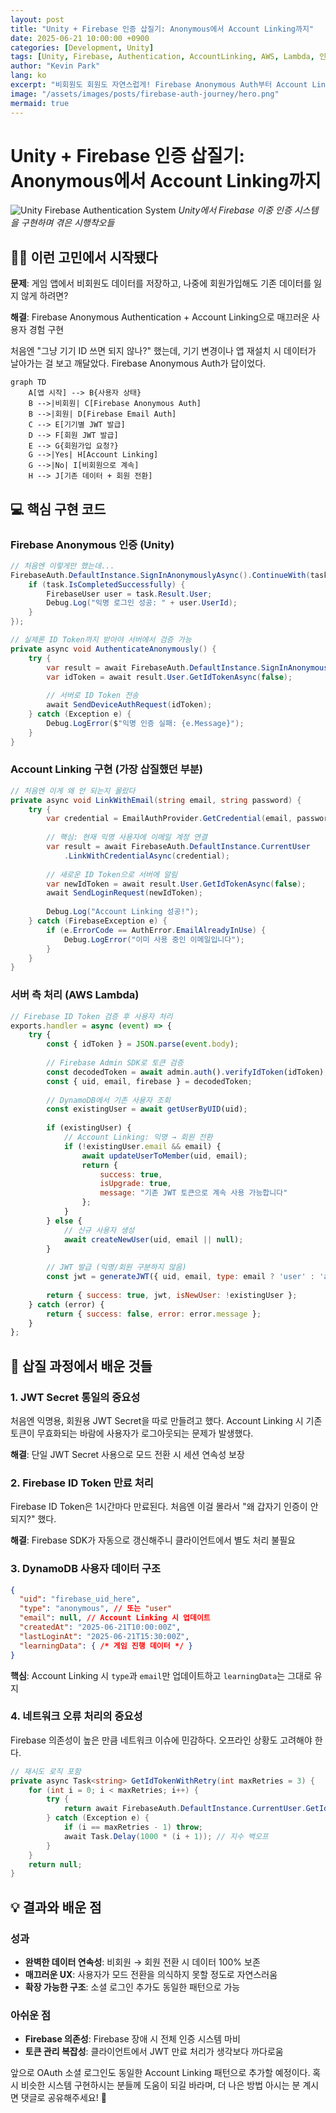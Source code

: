 ```yaml
---
layout: post
title: "Unity + Firebase 인증 삽질기: Anonymous에서 Account Linking까지"
date: 2025-06-21 10:00:00 +0900
categories: [Development, Unity]
tags: [Unity, Firebase, Authentication, AccountLinking, AWS, Lambda, 인증시스템, 게임개발]
author: "Kevin Park"
lang: ko
excerpt: "비회원도 회원도 자연스럽게! Firebase Anonymous Auth부터 Account Linking까지 실제 구현 과정의 시행착오와 해결책"
image: "/assets/images/posts/firebase-auth-journey/hero.png"
mermaid: true
---
```


# Unity + Firebase 인증 삽질기: Anonymous에서 Account Linking까지

![Unity Firebase Authentication System](/assets/images/posts/firebase-auth-journey/hero.png)
*Unity에서 Firebase 이중 인증 시스템을 구현하며 겪은 시행착오들*

## 🤦‍♂️ 이런 고민에서 시작됐다

**문제**: 게임 앱에서 비회원도 데이터를 저장하고, 나중에 회원가입해도 기존 데이터를 잃지 않게 하려면?

**해결**: Firebase Anonymous Authentication + Account Linking으로 매끄러운 사용자 경험 구현

처음엔 "그냥 기기 ID 쓰면 되지 않나?" 했는데, 기기 변경이나 앱 재설치 시 데이터가 날아가는 걸 보고 깨달았다. Firebase Anonymous Auth가 답이었다.

```mermaid
graph TD
    A[앱 시작] --> B{사용자 상태}
    B -->|비회원| C[Firebase Anonymous Auth]
    B -->|회원| D[Firebase Email Auth]
    C --> E[기기별 JWT 발급]
    D --> F[회원 JWT 발급]
    E --> G{회원가입 요청?}
    G -->|Yes| H[Account Linking]
    G -->|No| I[비회원으로 계속]
    H --> J[기존 데이터 + 회원 전환]
```

## 💻 핵심 구현 코드

### Firebase Anonymous 인증 (Unity)

```csharp
// 처음엔 이렇게만 했는데...
FirebaseAuth.DefaultInstance.SignInAnonymouslyAsync().ContinueWith(task => {
    if (task.IsCompletedSuccessfully) {
        FirebaseUser user = task.Result.User;
        Debug.Log("익명 로그인 성공: " + user.UserId);
    }
});

// 실제론 ID Token까지 받아야 서버에서 검증 가능
private async void AuthenticateAnonymously() {
    try {
        var result = await FirebaseAuth.DefaultInstance.SignInAnonymouslyAsync();
        var idToken = await result.User.GetIdTokenAsync(false);
        
        // 서버로 ID Token 전송
        await SendDeviceAuthRequest(idToken);
    } catch (Exception e) {
        Debug.LogError($"익명 인증 실패: {e.Message}");
    }
}
```

### Account Linking 구현 (가장 삽질했던 부분)

```csharp
// 처음엔 이게 왜 안 되는지 몰랐다
private async void LinkWithEmail(string email, string password) {
    try {
        var credential = EmailAuthProvider.GetCredential(email, password);
        
        // 핵심: 현재 익명 사용자에 이메일 계정 연결
        var result = await FirebaseAuth.DefaultInstance.CurrentUser
            .LinkWithCredentialAsync(credential);
            
        // 새로운 ID Token으로 서버에 알림
        var newIdToken = await result.User.GetIdTokenAsync(false);
        await SendLoginRequest(newIdToken);
        
        Debug.Log("Account Linking 성공!");
    } catch (FirebaseException e) {
        if (e.ErrorCode == AuthError.EmailAlreadyInUse) {
            Debug.LogError("이미 사용 중인 이메일입니다");
        }
    }
}
```

### 서버 측 처리 (AWS Lambda)

```javascript
// Firebase ID Token 검증 후 사용자 처리
exports.handler = async (event) => {
    try {
        const { idToken } = JSON.parse(event.body);
        
        // Firebase Admin SDK로 토큰 검증
        const decodedToken = await admin.auth().verifyIdToken(idToken);
        const { uid, email, firebase } = decodedToken;
        
        // DynamoDB에서 기존 사용자 조회
        const existingUser = await getUserByUID(uid);
        
        if (existingUser) {
            // Account Linking: 익명 → 회원 전환
            if (!existingUser.email && email) {
                await updateUserToMember(uid, email);
                return { 
                    success: true, 
                    isUpgrade: true,
                    message: "기존 JWT 토큰으로 계속 사용 가능합니다"
                };
            }
        } else {
            // 신규 사용자 생성
            await createNewUser(uid, email || null);
        }
        
        // JWT 발급 (익명/회원 구분하지 않음)
        const jwt = generateJWT({ uid, email, type: email ? 'user' : 'anonymous' });
        
        return { success: true, jwt, isNewUser: !existingUser };
    } catch (error) {
        return { success: false, error: error.message };
    }
};
```

## 🔧 삽질 과정에서 배운 것들

### 1. JWT Secret 통일의 중요성
처음엔 익명용, 회원용 JWT Secret을 따로 만들려고 했다. Account Linking 시 기존 토큰이 무효화되는 바람에 사용자가 로그아웃되는 문제가 발생했다.

**해결**: 단일 JWT Secret 사용으로 모드 전환 시 세션 연속성 보장

### 2. Firebase ID Token 만료 처리
Firebase ID Token은 1시간마다 만료된다. 처음엔 이걸 몰라서 "왜 갑자기 인증이 안 되지?" 했다.

**해결**: Firebase SDK가 자동으로 갱신해주니 클라이언트에서 별도 처리 불필요

### 3. DynamoDB 사용자 데이터 구조
```json
{
  "uid": "firebase_uid_here",
  "type": "anonymous", // 또는 "user"
  "email": null, // Account Linking 시 업데이트
  "createdAt": "2025-06-21T10:00:00Z",
  "lastLoginAt": "2025-06-21T15:30:00Z",
  "learningData": { /* 게임 진행 데이터 */ }
}
```

**핵심**: Account Linking 시 `type`과 `email`만 업데이트하고 `learningData`는 그대로 유지

### 4. 네트워크 오류 처리의 중요성
Firebase 의존성이 높은 만큼 네트워크 이슈에 민감하다. 오프라인 상황도 고려해야 한다.

```csharp
// 재시도 로직 포함
private async Task<string> GetIdTokenWithRetry(int maxRetries = 3) {
    for (int i = 0; i < maxRetries; i++) {
        try {
            return await FirebaseAuth.DefaultInstance.CurrentUser.GetIdTokenAsync(false);
        } catch (Exception e) {
            if (i == maxRetries - 1) throw;
            await Task.Delay(1000 * (i + 1)); // 지수 백오프
        }
    }
    return null;
}
```

## 💡 결과와 배운 점

### 성과
- **완벽한 데이터 연속성**: 비회원 → 회원 전환 시 데이터 100% 보존
- **매끄러운 UX**: 사용자가 모드 전환을 의식하지 못할 정도로 자연스러움
- **확장 가능한 구조**: 소셜 로그인 추가도 동일한 패턴으로 가능

### 아쉬운 점
- **Firebase 의존성**: Firebase 장애 시 전체 인증 시스템 마비
- **토큰 관리 복잡성**: 클라이언트에서 JWT 만료 처리가 생각보다 까다로움

앞으로 OAuth 소셜 로그인도 동일한 Account Linking 패턴으로 추가할 예정이다. 혹시 비슷한 시스템 구현하시는 분들께 도움이 되길 바라며, 더 나은 방법 아시는 분 계시면 댓글로 공유해주세요! 🙏
